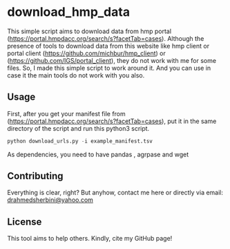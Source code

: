 # download_hmp_data

This simple script aims to download data from hmp portal (https://portal.hmpdacc.org/search/s?facetTab=cases). Although the presence of tools to download data from this website like hmp client or portal client (https://github.com/michbur/hmp_client) or (https://github.com/IGS/portal_client), they do not work with me for some files. So, I made this simple script to work around it. And you can use in case it the main tools do not work with you also.

## Usage

First, after you get your manifest file from (https://portal.hmpdacc.org/search/s?facetTab=cases), put it in the same directory of the script and run this python3 script.

```python
python download_urls.py -i example_manifest.tsv

```
As dependencies, you need to have 
pandas , agrpase and wget
## Contributing
Everything is clear, right? But anyhow, contact me here or directly via email: drahmedsherbini@yahoo.com
## License
This tool aims to help others. Kindly, cite my GitHub page!
